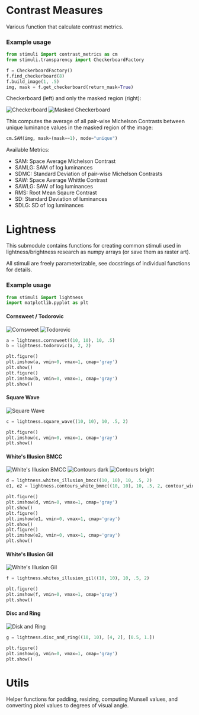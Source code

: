 # Contrast Measures
Various function that calculate contrast metrics.

### Example usage

```python
from stimuli import contrast_metrics as cm
from stimuli.transparency import CheckerboardFactory

f = CheckerboardFactory()
f.find_checkerboard(8)
f.build_image(1, .5)
img, mask = f.get_checkerboard(return_mask=True)
```
Checkerboard (left) and only the masked region (right):

![Checkerboard](example_images/checkerboard.png)
![Masked Checkerboard](example_images/checkerboard_masked.png)

This computes the average of all pair-wise Michelson Contrasts between unique luminance values in the
masked region of the image:
```python
cm.SAM(img, mask=(mask==1), mode="unique")
```
Available Metrics:
- SAM: Space Average Michelson Contrast
- SAMLG: SAM of log luminances
- SDMC: Standard Deviation of pair-wise Michelson Contrasts
- SAW: Space Average Whittle Contrast
- SAWLG: SAW of log luminances
- RMS: Root Mean Sqaure Contrast
- SD: Standard Deviation of luminances
- SDLG: SD of log luminances

# Lightness
This submodule contains functions for creating common stimuli used in
lightness/brightness research as numpy arrays (or save them as raster art).

All stimuli are freely parameterizable, see docstrings of individual functions
for details.


### Example usage
```python
from stimuli import lightness
import matplotlib.pyplot as plt
```
#### Cornsweet / Todorovic
![Cornsweet](example_images/cornsweet.png)
![Todorovic](example_images/todorovic.png)
```python
a = lightness.cornsweet((10, 10), 10, .5)
b = lightness.todorovic(a, 2, 2)

plt.figure()
plt.imshow(a, vmin=0, vmax=1, cmap='gray')
plt.show()
plt.figure()
plt.imshow(b, vmin=0, vmax=1, cmap='gray')
plt.show()

```
#### Square Wave
![Square Wave](example_images/square_wave.png)
```python
c = lightness.square_wave((10, 10), 10, .5, 2)

plt.figure()
plt.imshow(c, vmin=0, vmax=1, cmap='gray')
plt.show()

```
#### White's Illusion BMCC
![White's Illusion BMCC](example_images/whites_illusion_bmcc.png)
![Contours dark](example_images/contours_white_bmcc_dark.png)
![Contours bright](example_images/contours_white_bmcc_bright.png)
```python
d = lightness.whites_illusion_bmcc((10, 10), 10, .5, 2)
e1, e2 = lightness.contours_white_bmmc((10, 10), 10, .5, 2, contour_width=3)

plt.figure()
plt.imshow(d, vmin=0, vmax=1, cmap='gray')
plt.show()
plt.figure()
plt.imshow(e1, vmin=0, vmax=1, cmap='gray')
plt.show()
plt.figure()
plt.imshow(e2, vmin=0, vmax=1, cmap='gray')
plt.show()

```
#### White's Illusion Gil
![White's Illusion Gil](example_images/whites_illusion_gil.png)
```python
f = lightness.whites_illusion_gil((10, 10), 10, .5, 2)

plt.figure()
plt.imshow(f, vmin=0, vmax=1, cmap='gray')
plt.show()

```
#### Disc and Ring
![Disk and Ring](example_images/disc_and_ring.png)
```python
g = lightness.disc_and_ring((10, 10), [4, 2], [0.5, 1.])

plt.figure()
plt.imshow(g, vmin=0, vmax=1, cmap='gray')
plt.show()
```

# Utils
Helper functions for padding, resizing, computing Munsell values, and
converting pixel values to degrees of visual angle.
